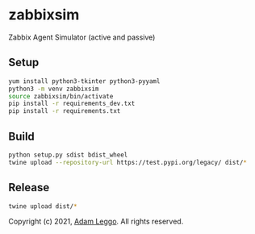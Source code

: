 # zabbixsim

Zabbix Agent Simulator (active and passive)

## Setup

```bash
yum install python3-tkinter python3-pyyaml
python3 -m venv zabbixsim
source zabbixsim/bin/activate
pip install -r requirements_dev.txt
pip install -r requirements.txt
```

## Build

```bash
python setup.py sdist bdist_wheel
twine upload --repository-url https://test.pypi.org/legacy/ dist/*
```

## Release

```bash
twine upload dist/*
```

Copyright (c) 2021, [Adam Leggo](mailto:adam@leggo.id.au). All rights reserved.

